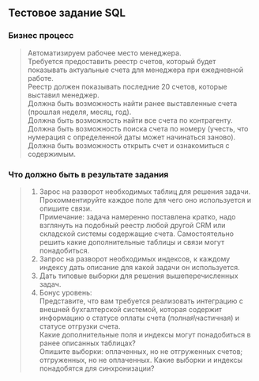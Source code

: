 ## Тестовое задание SQL

### Бизнес процесс
> Автоматизируем рабочее место менеджера.  
Требуется предоставить реестр счетов, который будет показывать актуальные счета для менеджера при ежедневной работе.  
Реестр должен показывать последние 20 счетов, которые выставил менеджер.  
Должна быть возможность найти ранее выставленные счета (прошлая неделя, месяц, год).  
Должна быть возможность найти все счета по контрагенту.  
Должна быть возможность поиска счета по номеру (учесть, что нумерация с определенной даты может начинаться заново).  
Должна быть возможность открыть счет и ознакомиться с содержимым.  

### Что должно быть в результате задания
> 1. Зарос на разворот необходимых таблиц для решения задачи.  
Прокомментируйте каждое поле для чего оно используется и опишите связи.  
Примечание: задача намеренно поставлена кратко, надо взглянуть на подобный реестр любой другой CRM или складской системы содержащие счета. Самостоятельно решить какие дополнительные таблицы и связи могут понадобиться.
> 2. Запрос на разворот необходимых индексов, к каждому индексу дать описание для какой задачи он используется.
> 3. Дать типовые выборки для решения вышеперечисленных задач.
> 4. Бонус уровень:  
Представите, что вам требуется реализовать интеграцию с внешней бухгалтерской системой, которая содержит информацию о статусе оплаты счета (полная\частичная) и статусе отгрузки счета.  
Какие дополнительные поля и индексы могут понадобиться в ранее описанных таблицах?  
Опишите выборки: оплаченных, но не отгруженных счетов; отгруженных, но не оплаченных. Какие выборки и индексы понадобятся для синхронизации?